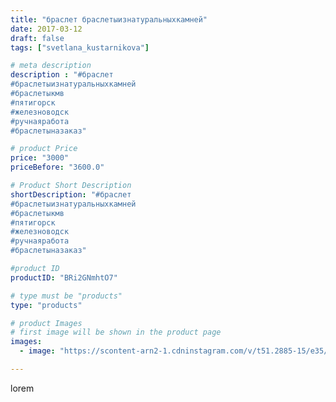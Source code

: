 ```yaml
---
title: "браслет браслетыизнатуральныхкамней"
date: 2017-03-12
draft: false
tags: ["svetlana_kustarnikova"]

# meta description
description : "#браслет 
#браслетыизнатуральныхкамней 
#браслетыкмв
#пятигорск
#железноводск 
#ручнаяработа 
#браслетыназаказ"

# product Price
price: "3000"
priceBefore: "3600.0"

# Product Short Description
shortDescription: "#браслет 
#браслетыизнатуральныхкамней 
#браслетыкмв
#пятигорск
#железноводск 
#ручнаяработа 
#браслетыназаказ"

#product ID
productID: "BRi2GNmhtO7"

# type must be "products"
type: "products"

# product Images
# first image will be shown in the product page
images:
  - image: "https://scontent-arn2-1.cdninstagram.com/v/t51.2885-15/e35/17268179_1101558543284127_6883374708968914944_n.jpg?se=7&tp=1&_nc_ht=scontent-arn2-1.cdninstagram.com&_nc_cat=103&_nc_ohc=10QiJS59e0sAX-do6Xf&ccb=7-4&oh=306c69a238ca480b196d0311b27e95a8&oe=6084E9E1&ig_cache_key=MTQ2ODk3NDM0OTkwOTY3Njk4Nw%3D%3D.2-ccb7-4"

---
```

lorem
